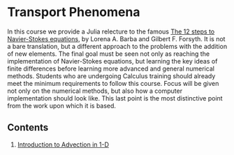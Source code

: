 # Transport Phenomena

In this course we provide a Julia relecture to the famous [The 12 steps to
Navier-Stokes equations](https://jose.theoj.org/papers/10.21105/jose.00021), by
Lorena A. Barba and Gilbert F. Forsyth. It is not a bare translation, but a
different approach to the problems with the addition of new elements. The final
goal must be seen not only as reaching the implementation of Navier-Stokes
equations, but learning the key ideas of finite differences before learning more
advanced and general numerical methods. Students who are undergoing Calculus
training should already meet the minimum requirements to follow this course.
Focus will be given not only on the numerical methods, but also how a computer
implementation should look like. This last point is the most distinctive point
from the work upon which it is based.

## Contents

1. [Introduction to Advection in 1-D](001-advection-1d.md)
